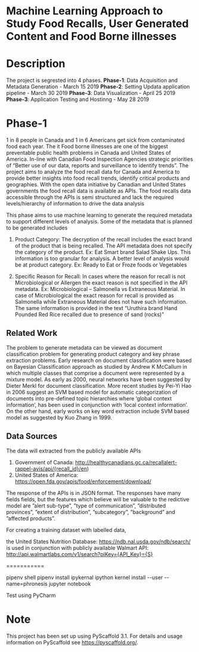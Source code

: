 Machine Learning Approach to Study Food Recalls, User Generated Content and Food Borne illnesses
================================================================================================

Description
===========
The project is segrested into 4 phases.
**Phase-1**: Data Acquisition and Metadata Generation - March 15 2019
**Phase-2**: Setting Updata application pipeline - March 30 2019
**Phase-3**: Data Visualization - April 25 2019
**Phase-3**: Application Testing and Hostinng - May 28 2019

Phase-1
=======
1 in 8 people in Canada and 1 in 6 Americans get sick from contaminated food each year. The it Food borne illnesses are one of the biggest preventable public health problems in Canada and United States of America. In-line with Canadian Food Inspection Agencies strategic priorities of “Better use of our data, reports and surveillance to identify trends”. The project aims to analyze the food recall data for Canada and America to provide better insights into food recall trends, identify critical products and
geographies. With the open data initiative by Canadian and United States governments the food recall data is available as APIs. The food recalls data accessible through the APIs is semi structured and lack the required levels/hierarchy of information to drive the data analysis

This phase aims to use machine learning to generate the required metadata to support different levels of analysis. Some of the metadata that is planned to be generated includes

1. Product Category: The decryption of the recall includes the exact brand of the product that is being recalled. The API metadata does not specify the category of the product.
Ex: Eat Smart brand Salad Shake Ups. This information is too granular for analysis. A better level of analysis would be at product category. Ex: Ready to Eat or Froze foods or Vegetables

2. Specific Reason for Recall: In cases where the reason for recall is not Microbiological or Allergen the exact reason is not specified in the API metadata. Ex: Microbiological – Salmonella vs Extraneous Material. In case of Microbiological the exact reason for recall is provided as Salmonella while Extraneous Material does not have such information. The same information is provided in the text “Uruthira brand Hand Pounded Red Rice recalled due to presence of sand (rocks)”

Related Work
------------
The problem to generate metadata can be viewed as document classification problem for generating product category and key phrase extraction problems. Early research on document classification were based on Bayesian Classification approach as studied by Andrew K McCallum in which multiple classes that comprise a document were represented by a mixture model. As early as 2000, neural networks have been suggested by Dieter Merkl for document classification. More recent studies by Pei-Yi Hao in 2006 suggest an SVM based model for automatic categorization of documents into pre-defined topic hierarchies where ‘global context information’, has been used in conjunction with ‘local context information’. On the other hand, early works on key word extraction include SVM based model as suggested by Kuo Zhang in 1999.

Data Sources
------------
The data will extracted from the publicly available APIs

1. Government of Canada: http://healthycanadians.gc.ca/recallalert-rappel-avis/api/{recall_id}/en)
2. United States of America: https://open.fda.gov/apis/food/enforcement/download/

The response of the APIs is in JSON format. The responses have many fields fields, but the features which believe will be valuable to the redictive model are ”alert sub-type”, ”type of
communication”, ”distributed provinces”, ”extent of distribution”, ”subcategory”, ”background” and ”affected products”.

For creating a training dataset with labelled data,

the United States Nutrition Database: https://ndb.nal.usda.gov/ndb/search/
is used in conjunction with publicly available Walmart API: http://api.walmartlabs.com/v1/search?piKey={API_Key}={S}

===========

pipenv shell
pipenv install ipykernal
ipython kernel install --user --name=phronesis
jupyter notebook

Test using PyCharm

Note
====

This project has been set up using PyScaffold 3.1. For details and usage
information on PyScaffold see https://pyscaffold.org/.
